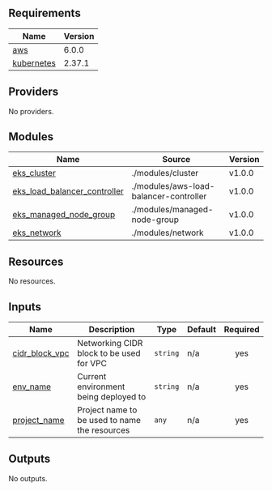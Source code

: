 <!-- BEGIN_TF_DOCS -->
## Requirements

| Name | Version |
|------|---------|
| <a name="requirement_aws"></a> [aws](#requirement\_aws) | 6.0.0 |
| <a name="requirement_kubernetes"></a> [kubernetes](#requirement\_kubernetes) | 2.37.1 |

## Providers

No providers.

## Modules

| Name | Source | Version |
|------|--------|---------|
| <a name="module_eks_cluster"></a> [eks\_cluster](#module\_eks\_cluster) | ./modules/cluster | v1.0.0 |
| <a name="module_eks_load_balancer_controller"></a> [eks\_load\_balancer\_controller](#module\_eks\_load\_balancer\_controller) | ./modules/aws-load-balancer-controller | v1.0.0 |
| <a name="module_eks_managed_node_group"></a> [eks\_managed\_node\_group](#module\_eks\_managed\_node\_group) | ./modules/managed-node-group | v1.0.0 |
| <a name="module_eks_network"></a> [eks\_network](#module\_eks\_network) | ./modules/network | v1.0.0 |

## Resources

No resources.

## Inputs

| Name | Description | Type | Default | Required |
|------|-------------|------|---------|:--------:|
| <a name="input_cidr_block_vpc"></a> [cidr\_block\_vpc](#input\_cidr\_block\_vpc) | Networking CIDR block to be used for VPC | `string` | n/a | yes |
| <a name="input_env_name"></a> [env\_name](#input\_env\_name) | Current environment being deployed to | `string` | n/a | yes |
| <a name="input_project_name"></a> [project\_name](#input\_project\_name) | Project name to be used to name the resources | `any` | n/a | yes |

## Outputs

No outputs.
<!-- END_TF_DOCS -->
